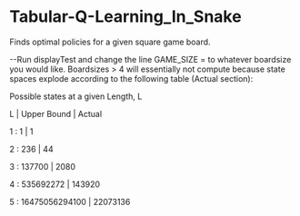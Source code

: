 # Tabular-Q-Learning_In_Snake
Finds optimal policies for a given square game board.

--Run displayTest and change the line GAME_SIZE = to whatever boardsize you would like. Boardsizes > 4 will essentially not 
compute because state spaces explode according to the following table (Actual section):

Possible states at a given Length, L

L | Upper Bound | Actual

1 : 1 | 1

2 : 236 | 44

3 : 137700 | 2080

4 : 535692272 | 143920

5 : 16475056294100 | 22073136

